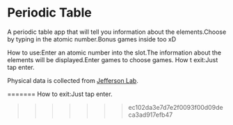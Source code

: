 # Periodic Table
A periodic table app that will tell you information about the elements.Choose by typing in the atomic number.Bonus games inside too xD

How to use:Enter an atomic number into the slot.The information about the elements will be displayed.Enter games to choose games.
How t exit:Just tap enter.

Physical data is collected from [Jefferson Lab](https://education.jlab.org/itselemental/index_txt.html).

=======
How to exit:Just tap enter.
>>>>>>> ec102da3e7d7e2f0093f00d09deca3ad917efb47
